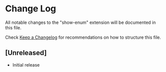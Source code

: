 # Change Log

All notable changes to the "show-enum" extension will be documented in this file.

Check [Keep a Changelog](http://keepachangelog.com/) for recommendations on how to structure this file.

## [Unreleased]

- Initial release